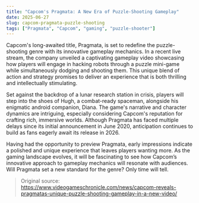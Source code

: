 ```yaml
---
title: "Capcom's Pragmata: A New Era of Puzzle-Shooting Gameplay"
date: 2025-06-27
slug: capcom-pragmata-puzzle-shooting
tags: ["Pragmata", "Capcom", "gaming", "puzzle-shooter"]
---
```


Capcom's long-awaited title, Pragmata, is set to redefine the puzzle-shooting genre with its innovative gameplay mechanics. In a recent live stream, the company unveiled a captivating gameplay video showcasing how players will engage in hacking robots through a puzzle mini-game while simultaneously dodging and shooting them. This unique blend of action and strategy promises to deliver an experience that is both thrilling and intellectually stimulating.

Set against the backdrop of a lunar research station in crisis, players will step into the shoes of Hugh, a combat-ready spaceman, alongside his enigmatic android companion, Diana. The game's narrative and character dynamics are intriguing, especially considering Capcom's reputation for crafting rich, immersive worlds. Although Pragmata has faced multiple delays since its initial announcement in June 2020, anticipation continues to build as fans eagerly await its release in 2026.

Having had the opportunity to preview Pragmata, early impressions indicate a polished and unique experience that leaves players wanting more. As the gaming landscape evolves, it will be fascinating to see how Capcom’s innovative approach to gameplay mechanics will resonate with audiences. Will Pragmata set a new standard for the genre? Only time will tell.

> Original source: https://www.videogameschronicle.com/news/capcom-reveals-pragmatas-unique-puzzle-shooting-gameplay-in-a-new-video/